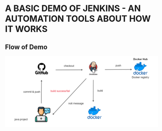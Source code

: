 # A BASIC DEMO OF JENKINS - AN AUTOMATION TOOLS ABOUT HOW IT WORKS
## Flow of Demo
![alt text](https://github.com/dinhcam89/demo_jenkins2/blob/master/flow.PNG?raw=true)
